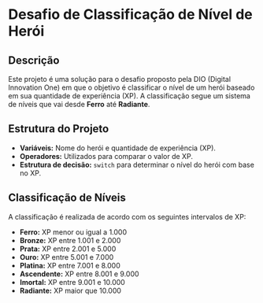 # Desafio de Classificação de Nível de Herói

## Descrição

Este projeto é uma solução para o desafio proposto pela DIO (Digital Innovation One) em que o objetivo é classificar o nível de um herói baseado em sua quantidade de experiência (XP). A classificação segue um sistema de níveis que vai desde **Ferro** até **Radiante**.

## Estrutura do Projeto

- **Variáveis:** Nome do herói e quantidade de experiência (XP).
- **Operadores:** Utilizados para comparar o valor de XP.
- **Estrutura de decisão:** `switch` para determinar o nível do herói com base no XP.

## Classificação de Níveis

A classificação é realizada de acordo com os seguintes intervalos de XP:

- **Ferro:** XP menor ou igual a 1.000
- **Bronze:** XP entre 1.001 e 2.000
- **Prata:** XP entre 2.001 e 5.000
- **Ouro:** XP entre 5.001 e 7.000
- **Platina:** XP entre 7.001 e 8.000
- **Ascendente:** XP entre 8.001 e 9.000
- **Imortal:** XP entre 9.001 e 10.000
- **Radiante:** XP maior que 10.000


